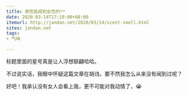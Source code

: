 ```yaml
---
title: 男性能闻到女性的**
date: 2020-03-14T17:19:00+08:00
itemurl: http://jandan.net/2020/03/14/scent-smell.html
sites: jandan.net
tags:
- 气味

---
```

标题里面的星号真是让人浮想联翩哈哈。

不过说实话，我眼中怀疑这篇文章在胡诌，要不然我怎么从来没有闻到过呢？

好吧！我承认没有女人会看上我，更不可能对我动情了，😭